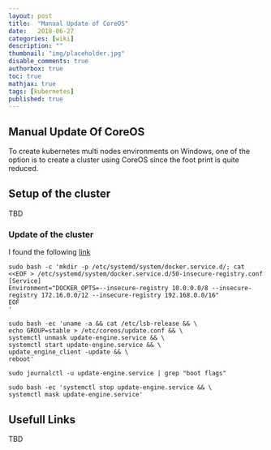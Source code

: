 ```yaml
---
layout: post
title:  "Manual Update of CoreOS"
date:   2018-06-27
categories: [wiki]
description: ""
thumbnail: "img/placeholder.jpg"
disable_comments: true
authorbox: true
toc: true
mathjax: true
tags: [kubernetes]
published: true
---
```

## Manual Update Of CoreOS

To create kubernetes multi nodes environments on Windows, one of the option
is to create a cluster using CoreOS since the foot print is quite reduced.

## Setup of the cluster

TBD

### Update of the cluster

I found the following [link](https://gist.github.com/ianblenke/4256e61a812327416dd9)


~~~
sudo bash -c 'mkdir -p /etc/systemd/system/docker.service.d/; cat <<EOF > /etc/systemd/system/docker.service.d/50-insecure-registry.conf
[Service]
Environment="DOCKER_OPTS=--insecure-registry 10.0.0.0/8 --insecure-registry 172.16.0.0/12 --insecure-registry 192.168.0.0/16"
EOF
'
~~~

~~~
sudo bash -ec 'uname -a && cat /etc/lsb-release && \
echo GROUP=stable > /etc/coreos/update.conf && \
systemctl unmask update-engine.service && \
systemctl start update-engine.service && \
update_engine_client -update && \
reboot'
~~~

~~~
sudo journalctl -u update-engine.service | grep "boot flags"
~~~

~~~
sudo bash -ec 'systemctl stop update-engine.service && \
systemctl mask update-engine.service'
~~~

## Usefull Links

TBD


